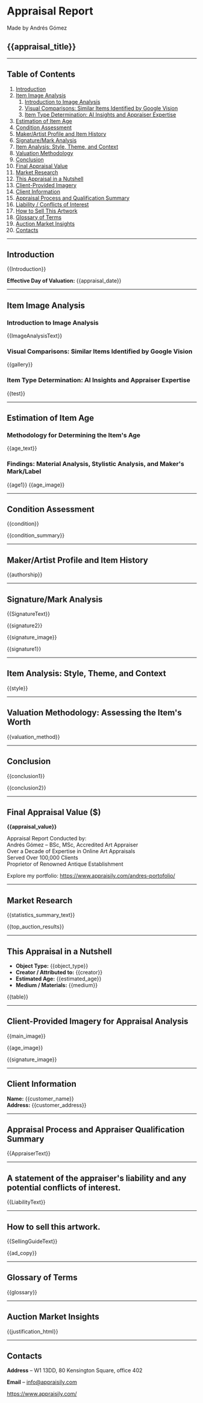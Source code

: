 # Appraisal Report  
Made by Andrés Gómez  

## {{appraisal_title}}

---

## Table of Contents  

1. [Introduction](#introduction)  
2. [Item Image Analysis](#item-image-analysis)  
   1. [Introduction to Image Analysis](#introduction-to-image-analysis)  
   2. [Visual Comparisons: Similar Items Identified by Google Vision](#visual-comparisons-similar-items-identified-by-google-vision)  
   3. [Item Type Determination: AI Insights and Appraiser Expertise](#item-type-determination-ai-insights-and-appraiser-expertise)  
3. [Estimation of Item Age](#estimation-of-item-age)  
4. [Condition Assessment](#condition-assessment)  
5. [Maker/Artist Profile and Item History](#makerartist-profile-and-item-history)  
6. [Signature/Mark Analysis](#signaturemark-analysis)  
7. [Item Analysis: Style, Theme, and Context](#item-analysis-style-theme-and-context)  
8. [Valuation Methodology](#valuation-methodology-assessing-the-items-worth)  
9. [Conclusion](#conclusion)  
10. [Final Appraisal Value](#final-appraisal-value-)  
11. [Market Research](#market-research)  
12. [This Appraisal in a Nutshell](#this-appraisal-in-a-nutshell)  
13. [Client-Provided Imagery](#client-provided-imagery-for-appraisal-analysis)  
14. [Client Information](#client-information)  
15. [Appraisal Process and Qualification Summary](#appraisal-process-and-appraiser-qualification-summary)  
16. [Liability / Conflicts of Interest](#a-statement-of-the-appraisers-liability-and-any-potential-conflicts-of-interest)  
17. [How to Sell This Artwork](#how-to-sell-this-artwork)  
18. [Glossary of Terms](#glossary-of-terms)  
19. [Auction Market Insights](#auction-market-insights)  
20. [Contacts](#contacts)  

---

## Introduction  
{{Introduction}}  

**Effective Day of Valuation:** {{appraisal_date}}  

---

## Item Image Analysis  

### Introduction to Image Analysis  
{{ImageAnalysisText}}  

### Visual Comparisons: Similar Items Identified by Google Vision  
{{gallery}}  

### Item Type Determination: AI Insights and Appraiser Expertise  
{{test}}  

---

## Estimation of Item Age  

### Methodology for Determining the Item's Age  
{{age_text}}  

### Findings: Material Analysis, Stylistic Analysis, and Maker's Mark/Label  
{{age1}} {{age_image}}  

---

## Condition Assessment  
{{condition}}  

{{condition_summary}}  

---

## Maker/Artist Profile and Item History  
{{authorship}}  

---

## Signature/Mark Analysis  
{{SignatureText}}  

{{signature2}}  

{{signature_image}}  

{{signature1}}  

---

## Item Analysis: Style, Theme, and Context  
{{style}}  

---

## Valuation Methodology: Assessing the Item's Worth  
{{valuation_method}}  

---

## Conclusion  
{{conclusion1}}  

{{conclusion2}}  

---

## Final Appraisal Value ($)  
**{{appraisal_value}}**  

Appraisal Report Conducted by:  
Andrés Gómez – BSc, MSc, Accredited Art Appraiser  
Over a Decade of Expertise in Online Art Appraisals  
Served Over 100,000 Clients  
Proprietor of Renowned Antique Establishment  

Explore my portfolio: <https://www.appraisily.com/andres-portofolio/>  

---

## Market Research  
{{statistics_summary_text}}  

{{top_auction_results}}  

---

## This Appraisal in a Nutshell  
- **Object Type:** {{object_type}}  
- **Creator / Attributed to:** {{creator}}  
- **Estimated Age:** {{estimated_age}}  
- **Medium / Materials:** {{medium}}  

{{table}}  

---

## Client-Provided Imagery for Appraisal Analysis  
{{main_image}}  

{{age_image}}  

{{signature_image}}  

---

## Client Information  
**Name:** {{customer_name}}  
**Address:** {{customer_address}}  

---

## Appraisal Process and Appraiser Qualification Summary  
{{AppraiserText}}  

---

## A statement of the appraiser's liability and any potential conflicts of interest.  
{{LiabilityText}}  

---

## How to sell this artwork.  
{{SellingGuideText}}  

{{ad_copy}}  

---

## Glossary of Terms  
{{glossary}}  

---

## Auction Market Insights  
{{justification_html}}  

---

## Contacts  

**Address** – W1 13DD, 80 Kensington Square, office 402  

**Email** – info@appraisily.com  

<https://www.appraisily.com/> 